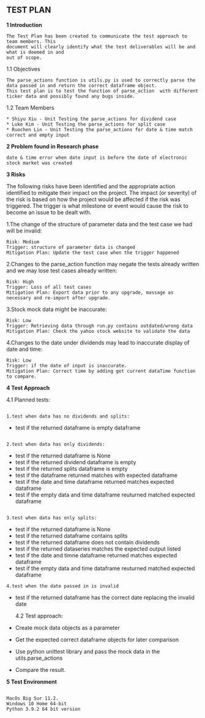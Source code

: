 ## TEST PLAN

**1 Introduction**

```
The Test Plan has been created to communicate the test approach to team members. This
document will clearly identify what the test deliverables will be and what is deemed in and
out of scope.
```

1.1 Objectives

```
The parse_actions function is utils.py is used to correctly parse the data passed in and return the correct dataframe object.
This test plan is to test the function of parse_action  with different ticker data and possibly found any bugs inside.
```

1.2 Team Members

```
* Shiyu Xiu - Unit Testing the parse_actions for dividend case
* Luke Kim - Unit Testing the parse_actions for split case
* Ruochen Lin - Unit Testing the parse_actions for date & time match correct and empty input
```

**2 Problem found in Research phase**

```
date & time error when date input is before the date of electronic stock market was created
```

**3 Risks**

The following risks have been identified and the appropriate action identified to mitigate
their impact on the project. The impact (or severity) of the risk is based on how the project
would be affected if the risk was triggered. The trigger is what milestone or event would
cause the risk to become an issue to be dealt with.

1.The change of the structure of parameter data and the test case we had will be invalid:

```
Risk: Medium
Trigger: structure of parameter data is changed
Mitigation Plan: Update the test case when the trigger happened
```

2.Changes to the parse_action function may negate the tests already written and we may lose test cases already written:

```
Risk: High
Trigger: Loss of all test cases
Mitigation Plan: Export data prior to any upgrade, massage as necessary and re-import after upgrade.
```

3.Stock mock data might be inaccurate:

```
Risk: Low
Trigger: Retrieving data through run.py contains outdated/wrong data
Mitigation Plan: Check the yahoo stock website to validate the data
```

4.Changes to the date under dividends may lead to inaccurate display of date and time:

```
Risk: Low
Trigger: if the date of input is inaccurate.
Mitigation Plan: Correct time by adding get current dataTime function to compare.
```

**4 Test Approach**

4.1 Planned tests:

```

1.test when data has no dividends and splits:

```

- test if the returned dataframe is empty dataframe

```

2.test when data has only dividends:

```

- test if the returned dataframe is None
- test if the returned dividend dataframe is empty
- test if the returned splits dataframe is empty
- test if the dataframe returned matches with expected dataframe
- test if the date and time dataframe returned matches expected dataframe
- test if the empty data and time dataframe reuturned matched expected dataframe

```

3.test when data has only splits:

```

- test if the returned dataframe is None
- test if the returned dataframe contains splits
- test if the returned dataframe does not contain dividends
- test if the returned dataseries matches the expected output listed
- test if the date and timne dataframe returned matches expected dataframe
- test if the empty data and time dataframe reuturned matched expected dataframe

```
4.test when the date passed in is invalid
```

- test if the returned dataframe has the correct date replacing the invalid date

  4.2 Test approach:

- Create mock data objects as a parameter
- Get the expected correct dataframe objects for later comparison
- Use python unittest library and pass the mock data in the utils.parse_actions
- Compare the result.

**5 Test Environment**

```

MacOs Big Sur 11.2.
Windows 10 Home 64-bit
Python 3.9.2 64 bit version

```

```

```
